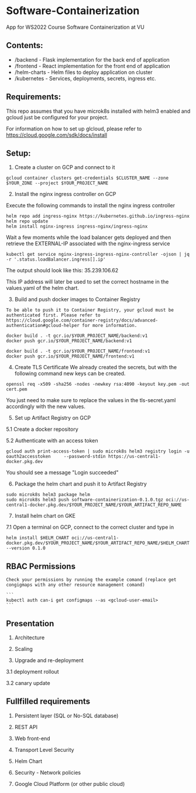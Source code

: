 # Software-Containerization
App for WS2022 Course Software Containerization at VU

## Contents:
- /backend - Flask implementation for the back end of application
- /frontend - React implementation for the front end of application
- /helm-charts - Helm files to deploy application on cluster
- /kubernetes - Services, deployments, secrets, ingress etc.

## Requirements:

This repo assumes that you have microk8s installed with helm3 enabled and gcloud just be configured for your project.

For information on how to set up glcloud, please refer to https://cloud.google.com/sdk/docs/install

## Setup:
1. Create a cluster on GCP and connect to it
```
gcloud container clusters get-credentials $CLUSTER_NAME --zone $YOUR_ZONE --project $YOUR_PROJECT_NAME
```

2. Install the nginx ingress controller on GCP

Execute the following commands to install the nginx ingress controller
```
helm repo add ingress-nginx https://kubernetes.github.io/ingress-nginx
helm repo update
helm install nginx-ingress ingress-nginx/ingress-nginx
```

Wait a few moments while the load balancer gets deployed and then retrieve the EXTERNAL-IP associated with the nginx-ingress service
```
kubectl get service nginx-ingress-ingress-nginx-controller -ojson | jq -r '.status.loadBalancer.ingress[].ip'
```
The output should look like this:
    35.239.106.62

This IP address will later be used to set the correct hostname in the values.yaml of the helm chart. 

3. Build and push docker images to Container Registry
```
To be able to push it to Container Registry, your gcloud must be authenticated first. Please refer to https://cloud.google.com/container-registry/docs/advanced-authentication#gcloud-helper for more information.

docker build . -t gcr.io/$YOUR_PROJECT_NAME/backend:v1
docker push gcr.io/$YOUR_PROJECT_NAME/backend:v1

docker build . -t gcr.io/$YOUR_PROJECT_NAME/frontend:v1
docker push gcr.io/$YOUR_PROJECT_NAME/frontend:v1
```
4. Create TLS Certificate
We already created the secrets, but with the following command new keys can be created.
```
openssl req -x509 -sha256 -nodes -newkey rsa:4090 -keyout key.pem -out cert.pem
```
You just need to make sure to replace the values in the tls-secret.yaml accordingly with the new values.


5. Set up Artifact Registry on GCP

5.1 Create a docker repository

5.2 Authenticate with an access token
```
gcloud auth print-access-token | sudo microk8s helm3 registry login -u oauth2accesstoken     --password-stdin https://us-central1-docker.pkg.dev
```
You should see a message "Login succeeded"


6. Package the helm chart and push it to Artifact Registry
```
sudo microk8s helm3 package helm
sudo microk8s helm3 push software-containerization-0.1.0.tgz oci://us-central1-docker.pkg.dev/$YOUR_PROJECT_NAME/$YOUR_ARTIFACT_REPO_NAME
```

7. Install helm chart on GKE

7.1 Open a terminal on GCP, connect to the correct cluster and type in
```
helm install $HELM_CHART oci://us-central1-docker.pkg.dev/$YOUR_PROJECT_NAME/$YOUR_ARTIFACT_REPO_NAME/$HELM_CHART --version 0.1.0
```

## RBAC Permissions

    Check your permissions by running the example comand (replace get congigmaps with any other resource management comand)

    ```
    kubectl auth can-i get configmaps --as <gcloud-user-email>
    ```


## Presentation

1. Architecture

2. Scaling

3. Upgrade and re-deployment

3.1 deployment rollout

3.2 canary update




## Fullfilled requirements


1. Persistent layer (SQL or No-SQL database)

2. REST API

3. Web front-end

4. Transport Level Security

5. Helm Chart

6. Security - Network policies

7. Google Cloud Platform (or other public cloud)


